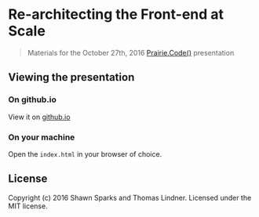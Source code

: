 # Re-architecting the Front-end at Scale

> Materials for the October 27th, 2016 [Prairie.Code()](http://prairiecode.amegala.com/sessions/re-architecting-the-front-end-at-scale) presentation

## Viewing the presentation

### On github.io
View it on [github.io](https://marshmellow1328.github.io/horizon-prairie-code/)

### On your machine
Open the `index.html` in your browser of choice.

## License

Copyright (c) 2016 Shawn Sparks and Thomas Lindner. Licensed under the MIT license.
